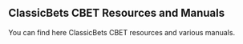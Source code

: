 ClassicBets CBET Resources and Manuals
-----------------

You can find here ClassicBets CBET resources and various manuals.

